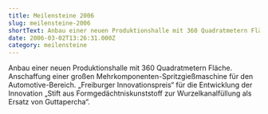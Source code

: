 ```yaml
---
title: Meilensteine 2006
slug: meilensteine-2006
shortText: Anbau einer neuen Produktionshalle mit 360 Quadratmetern Fläche. Anschaffung einer großen Mehrkomponenten-Spritzgießmaschine für den Automotive-Bereich. „Freiburger Innovationspreis“ für die Entwicklung der Innovation „Stift aus Formgedächtniskunststoff zur Wurzelkanalfüllung als Ersatz von Guttapercha“.
date: 2006-03-02T13:26:31.000Z
category: meilensteine
---
```


Anbau einer neuen Produktionshalle mit 360 Quadratmetern Fläche. Anschaffung einer großen Mehrkomponenten-Spritzgießmaschine für den Automotive-Bereich. „Freiburger Innovationspreis“ für die Entwicklung der Innovation „Stift aus Formgedächtniskunststoff zur Wurzelkanalfüllung als Ersatz von Guttapercha“.
